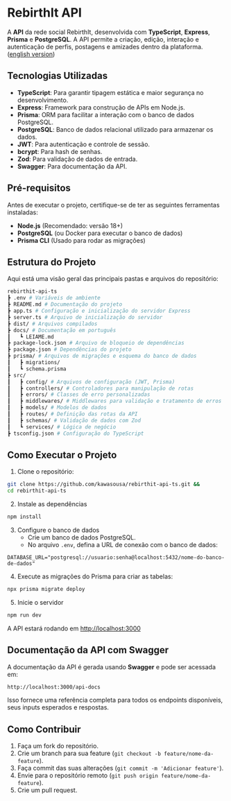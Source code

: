 # RebirthIt API
A **API** da rede social RebirthIt, desenvolvida com **TypeScript**, **Express**, **Prisma** e **PostgreSQL**. A API permite a criação, edição, interação e autenticação de perfis, postagens e amizades dentro da plataforma. ([english version](https://github.com/kawasousa/rebirthit-api-ts/blob/main/README.md))
## Tecnologias Utilizadas
- **TypeScript**: Para garantir tipagem estática e maior segurança no desenvolvimento.
- **Express**: Framework para construção de APIs em Node.js.
- **Prisma**: ORM para facilitar a interação com o banco de dados PostgreSQL.
- **PostgreSQL**: Banco de dados relacional utilizado para armazenar os dados.
- **JWT**: Para autenticação e controle de sessão.
- **bcrypt**: Para hash de senhas.
- **Zod**: Para validação de dados de entrada.
- **Swagger**: Para documentação da API.
## Pré-requisitos
Antes de executar o projeto, certifique-se de ter as seguintes ferramentas instaladas:
- **Node.js** (Recomendado: versão 18+)
- **PostgreSQL** (ou Docker para executar o banco de dados)
- **Prisma CLI** (Usado para rodar as migrações)
## Estrutura do Projeto
Aqui está uma visão geral das principais pastas e arquivos do repositório:
```bash
rebirthit-api-ts
┣ .env # Variáveis de ambiente
┣ README.md # Documentação do projeto
┣ app.ts # Configuração e inicialização do servidor Express
┣ server.ts # Arquivo de inicialização do servidor
┣ dist/ # Arquivos compilados
┣ docs/ # Documentação em português
┃   ┗ LEIAME.md
┣ package-lock.json # Arquivo de bloqueio de dependências
┣ package.json # Dependências do projeto
┣ prisma/ # Arquivos de migrações e esquema do banco de dados
┃   ┣ migrations/
┃   ┗ schema.prisma
┣ src/
┃   ┣ config/ # Arquivos de configuração (JWT, Prisma)
┃   ┣ controllers/ # Controladores para manipulação de rotas
┃   ┣ errors/ # Classes de erro personalizadas
┃   ┣ middlewares/ # Middlewares para validação e tratamento de erros
┃   ┣ models/ # Modelos de dados
┃   ┣ routes/ # Definição das rotas da API
┃   ┣ schemas/ # Validação de dados com Zod
┃   ┗ services/ # Lógica de negócio
┣ tsconfig.json # Configuração do TypeScript
```
## Como Executar o Projeto
1. Clone o repositório:
```bash
git clone https://github.com/kawasousa/rebirthit-api-ts.git &&
cd rebirthit-api-ts
```
2. Instale as dependências
```bash
npm install
```
3. Configure o banco de dados
   - Crie um banco de dados PostgreSQL.
   - No arquivo `.env`, defina a URL de conexão com o banco de dados:
```env
DATABASE_URL="postgresql://usuario:senha@localhost:5432/nome-do-banco-de-dados"
```
4. Execute as migrações do Prisma para criar as tabelas:
```bash
npx prisma migrate deploy
```
5. Inicie o servidor
```bash
npm run dev
```
A API estará rodando em [http://localhost:3000](http://localhost:3000)
## Documentação da API com Swagger
A documentação da API é gerada usando **Swagger** e pode ser acessada em:
```bash
http://localhost:3000/api-docs
```
Isso fornece uma referência completa para todos os endpoints disponíveis, seus inputs esperados e respostas.
## Como Contribuir
1. Faça um fork do repositório.
2. Crie um branch para sua feature (`git checkout -b feature/nome-da-feature`).
3. Faça commit das suas alterações (`git commit -m 'Adicionar feature'`).
4. Envie para o repositório remoto (`git push origin feature/nome-da-feature`).
5. Crie um pull request.